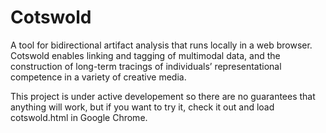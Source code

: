 Cotswold
========

A tool for bidirectional artifact analysis that runs locally in a web browser. Cotswold enables linking and tagging of multimodal data, and the construction of long-term tracings of individuals’ representational competence in a variety of creative media.

This project is under active developement so there are no guarantees that anything will work, but if you want to try it, check it out and load cotswold.html in Google Chrome.
